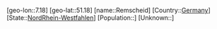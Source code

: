 ﻿---
location: [51.18,7.18]
type: City
tags:
- geo/City


SpocWebEntityId: 33704
isDeleted: false
confidential: public

---
[geo-lon::7.18]
[geo-lat::51.18]
[name::Remscheid]
[Country::[Germany](geo/Continent/Europe/Germany.md)]
[State::[NordRhein-Westfahlen](NordRhein-Westfahlen)]
[Population::]
[Unknown::]

